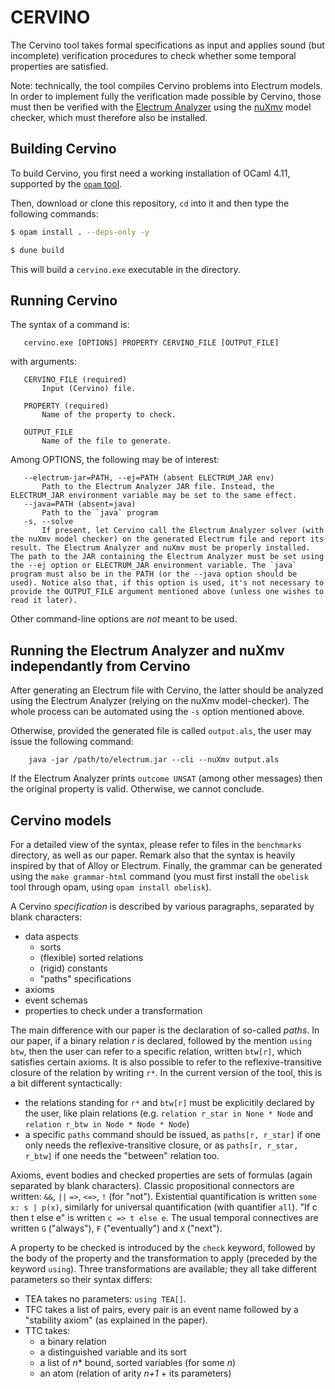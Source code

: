# CERVINO

The Cervino tool takes formal specifications as input and applies sound (but incomplete) verification procedures to check whether some temporal properties are satisfied. 

Note: technically, the tool compiles Cervino problems into Electrum models. In order to implement fully the verification made possible by Cervino, those must then be verified with the [Electrum Analyzer](http://haslab.github.io/Electrum/) using the [nuXmv](https://nuxmv.fbk.eu/) model checker, which must therefore also be installed.

## Building Cervino

To build Cervino, you first need a working installation of OCaml 4.11, supported by the [`opam` tool](https://opam.ocaml.org/doc/Install.html).

Then, download or clone this repository, `cd` into it and then type the following commands:
```sh
$ opam install . --deps-only -y

$ dune build
```
This will build a `cervino.exe` executable in the directory.

## Running Cervino

The syntax of a command is:

       cervino.exe [OPTIONS] PROPERTY CERVINO_FILE [OUTPUT_FILE]

with arguments:

       CERVINO_FILE (required)
           Input (Cervino) file.

       PROPERTY (required)
           Name of the property to check.

       OUTPUT_FILE
           Name of the file to generate.

Among OPTIONS, the following may be of interest:

       --electrum-jar=PATH, --ej=PATH (absent ELECTRUM_JAR env)
           Path to the Electrum Analyzer JAR file. Instead, the ELECTRUM_JAR environment variable may be set to the same effect.
       --java=PATH (absent=java)
           Path to the `java` program
       -s, --solve
           If present, let Cervino call the Electrum Analyzer solver (with the nuXmv model checker) on the generated Electrum file and report its result. The Electrum Analyzer and nuXmv must be properly installed. The path to the JAR containing the Electrum Analyzer must be set using the --ej option or ELECTRUM_JAR environment variable. The `java` program must also be in the PATH (or the --java option should be used). Notice also that, if this option is used, it's not necessary to provide the OUTPUT_FILE argument mentioned above (unless one wishes to read it later).

Other command-line options are *not* meant to be used.

## Running the Electrum Analyzer and nuXmv independantly from Cervino

After generating an Electrum file with Cervino, the latter should be analyzed using the Electrum Analyzer (relying on the nuXmv model-checker). The whole process can be automated using the `-s` option mentioned above.

Otherwise, provided the generated file is called `output.als`, the user may issue the following command:

        java -jar /path/to/electrum.jar --cli --nuXmv output.als

If the Electrum Analyzer prints `outcome UNSAT` (among other messages) then the original property is valid. Otherwise, we cannot conclude.

## Cervino models

For a detailed view of the syntax, please refer to files in the `benchmarks` directory, as well as our paper. Remark also that the syntax is heavily inspired by that of Alloy or Electrum. Finally, the grammar can be generated using the `make grammar-html` command (you must first install the `obelisk` tool through opam, using `opam install obelisk`).

A Cervino *specification*  is described by various paragraphs, separated by blank characters:

* data aspects
  * sorts
  * (flexible) sorted relations
  * (rigid) constants
  * "paths" specifications
* axioms
* event schemas 
* properties to check under a transformation

The main difference with our paper is the declaration of so-called *paths*. In our paper, if a binary relation *r* is declared, followed by the mention `using btw`, then the user can refer to a specific relation, written `btw[r]`, which satisfies certain axioms. It is also possible to refer to the reflexive-transitive closure of the relation by writing `r*`. In the current version of the tool, this is a bit different syntactically:

* the relations standing for `r*` and `btw[r]` must be explicitily declared by the user, like plain relations (e.g. `relation r_star in None * Node` and `relation r_btw in Node * Node * Node`)
* a specific `paths` command should be issued, as `paths[r, r_star]` if one only needs the reflexive-transitive closure, or as `paths[r, r_star, r_btw]` if one needs the "between" relation too.

Axioms, event bodies and checked properties are sets of formulas (again separated by blank characters). Classic propositional connectors are written: `&&`, `||` `=>`, `<=>`, `!` (for "not"). Existential quantification is written `some x: s | p(x)`, similarly for universal quantification (with quantifier `all`). "If c then t else e" is written `c => t else e`. The usual temporal connectives are written `G` ("always"), `F` ("eventually") and `X` ("next").

A property to be checked is introduced by the `check` keyword, followed by the body of the property and the transformation to apply (preceded by the keyword `using`). Three transformations are available; they all take different parameters so their syntax differs:

* TEA takes no parameters: `using TEA[]`.
* TFC takes a list of pairs, every pair is an event name followed by a "stability axiom" (as explained in the paper).
* TTC takes:
    * a binary relation
    * a distinguished variable and its sort
    * a list of *n** bound, sorted variables (for some *n*)
    * an atom (relation of arity *n+1* + its parameters)
